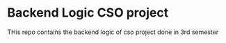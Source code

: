 # Backend Logic	CSO project

THis repo contains the backend logic of cso project done in 3rd semester

